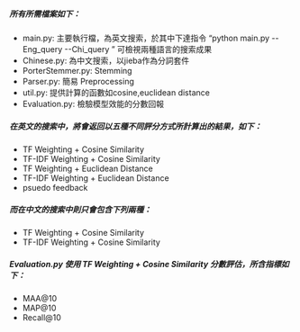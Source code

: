 ##### 所有所需檔案如下：
- main.py: 主要執行檔，為英文搜索，於其中下達指令 “python main.py --Eng_query <query> --Chi_query <query>” 可檢視兩種語言的搜索成果
- Chinese.py: 為中文搜索，以jieba作為分詞套件
- PorterStemmer.py: Stemming
- Parser.py: 簡易 Preprocessing
- util.py: 提供計算的函數如cosine,euclidean distance
- Evaluation.py: 檢驗模型效能的分數回報

##### 在英文的搜索中，將會返回以五種不同評分方式所計算出的結果，如下：
- TF Weighting + Cosine Similarity
- TF-IDF Weighting + Cosine Similarity
- TF Weighting + Euclidean Distance
- TF-IDF Weighting + Euclidean Distance
- psuedo feedback
##### 而在中文的搜索中則只會包含下列兩種：
- TF Weighting + Cosine Similarity
- TF-IDF Weighting + Cosine Similarity
##### Evaluation.py 使用 TF Weighting + Cosine Similarity 分數評估，所含指標如下：
- MAA@10
- MAP@10
- Recall@10

